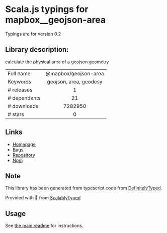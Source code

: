 
# Scala.js typings for mapbox__geojson-area

Typings are for version 0.2

## Library description:
calculate the physical area of a geojson geometry

|                    |                 |
| ------------------ | :-------------: |
| Full name          | @mapbox/geojson-area |
| Keywords           | geojson, area, geodesy |
| # releases         | 1 |
| # dependents       | 21 |
| # downloads        | 7282950 |
| # stars            | 0 |

## Links
- [Homepage](https://github.com/mapbox/geojson-area#readme)
- [Bugs](https://github.com/mapbox/geojson-area/issues)
- [Repository](https://github.com/mapbox/geojson-area)
- [Npm](https://www.npmjs.com/package/%40mapbox%2Fgeojson-area)
    


## Note
This library has been generated from typescript code from [DefinitelyTyped](https://definitelytyped.org).

Provided with :purple_heart: from [ScalablyTyped](https://github.com/oyvindberg/ScalablyTyped)

## Usage
See [the main readme](../../readme.md) for instructions.


